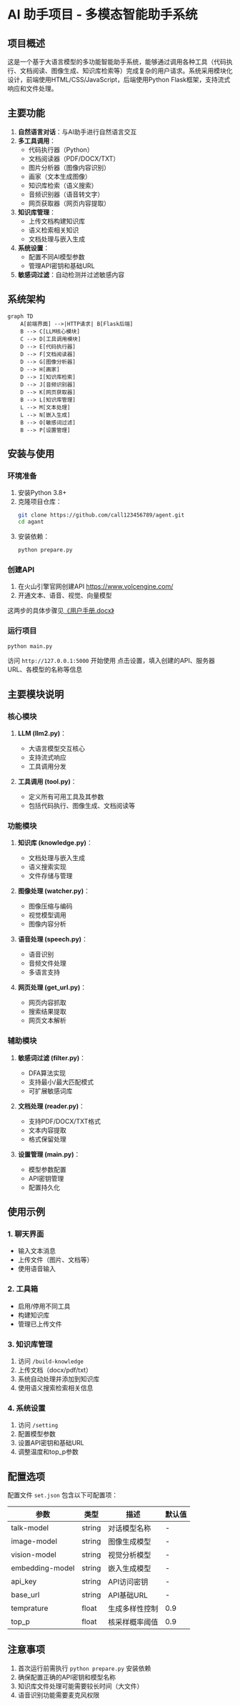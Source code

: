 # AI 助手项目 - 多模态智能助手系统

## 项目概述

这是一个基于大语言模型的多功能智能助手系统，能够通过调用各种工具（代码执行、文档阅读、图像生成、知识库检索等）完成复杂的用户请求。系统采用模块化设计，前端使用HTML/CSS/JavaScript，后端使用Python Flask框架，支持流式响应和文件处理。

## 主要功能

1. **自然语言对话**：与AI助手进行自然语言交互
2. **多工具调用**：
   - 代码执行器（Python）
   - 文档阅读器（PDF/DOCX/TXT）
   - 图片分析器（图像内容识别）
   - 画家（文本生成图像）
   - 知识库检索（语义搜索）
   - 音频识别器（语音转文字）
   - 网页获取器（网页内容提取）
3. **知识库管理**：
   - 上传文档构建知识库
   - 语义检索相关知识
   - 文档处理与嵌入生成
4. **系统设置**：
   - 配置不同AI模型参数
   - 管理API密钥和基础URL
5. **敏感词过滤**：自动检测并过滤敏感内容

## 系统架构

```mermaid
graph TD
    A[前端界面] -->|HTTP请求| B[Flask后端]
    B --> C[LLM核心模块]
    C --> D[工具调用模块]
    D --> E[代码执行器]
    D --> F[文档阅读器]
    D --> G[图像分析器]
    D --> H[画家]
    D --> I[知识库检索]
    D --> J[音频识别器]
    D --> K[网页获取器]
    B --> L[知识库管理]
    L --> M[文本处理]
    L --> N[嵌入生成]
    B --> O[敏感词过滤]
    B --> P[设置管理]
```

## 安装与使用

### 环境准备

1. 安装Python 3.8+
2. 克隆项目仓库：
   ```bash
   git clone https://github.com/call123456789/agent.git
   cd agant
   ```
3. 安装依赖：
   ```bash
   python prepare.py
   ```

### 创建API

1. 在火山引擎官网创建API https://www.volcengine.com/
2. 开通文本、语音、视觉、向量模型

这两步的具体步骤见[《用户手册.docx》](用户手册.docx)

### 运行项目

```bash
python main.py
```

访问 `http://127.0.0.1:5000` 开始使用
点击设置，填入创建的API、服务器URL、各模型的名称等信息

## 主要模块说明

### 核心模块

1. **LLM (llm2.py)**：
   - 大语言模型交互核心
   - 支持流式响应
   - 工具调用分发

2. **工具调用 (tool.py)**：
   - 定义所有可用工具及其参数
   - 包括代码执行、图像生成、文档阅读等

### 功能模块

1. **知识库 (knowledge.py)**：
   - 文档处理与嵌入生成
   - 语义搜索实现
   - 文件存储与管理

2. **图像处理 (watcher.py)**：
   - 图像压缩与编码
   - 视觉模型调用
   - 图像内容分析

3. **语音处理 (speech.py)**：
   - 语音识别
   - 音频文件处理
   - 多语言支持

4. **网页处理 (get_url.py)**：
   - 网页内容抓取
   - 搜索结果提取
   - 网页文本解析

### 辅助模块

1. **敏感词过滤 (filter.py)**：
   - DFA算法实现
   - 支持最小/最大匹配模式
   - 可扩展敏感词库

2. **文档处理 (reader.py)**：
   - 支持PDF/DOCX/TXT格式
   - 文本内容提取
   - 格式保留处理

3. **设置管理 (main.py)**：
   - 模型参数配置
   - API密钥管理
   - 配置持久化

## 使用示例

### 1. 聊天界面
- 输入文本消息
- 上传文件（图片、文档等）
- 使用语音输入

### 2. 工具箱
- 启用/停用不同工具
- 构建知识库
- 管理已上传文件

### 3. 知识库管理
1. 访问 `/build-knowledge`
2. 上传文档（docx/pdf/txt）
3. 系统自动处理并添加到知识库
4. 使用语义搜索检索相关信息

### 4. 系统设置
1. 访问 `/setting`
2. 配置模型参数
3. 设置API密钥和基础URL
4. 调整温度和top_p参数

## 配置选项

配置文件 `set.json` 包含以下可配置项：

| 参数 | 类型 | 描述 | 默认值 |
|------|------|------|--------|
| talk-model | string | 对话模型名称 | - |
| image-model | string | 图像生成模型 | - |
| vision-model | string | 视觉分析模型 | - |
| embedding-model | string | 嵌入生成模型 | - |
| api_key | string | API访问密钥 | - |
| base_url | string | API基础URL | - |
| temprature | float | 生成多样性控制 | 0.9 |
| top_p | float | 核采样概率阈值 | 0.9 |

## 注意事项

1. 首次运行前需执行 `python prepare.py` 安装依赖
2. 确保配置正确的API密钥和模型名称
3. 知识库文件处理可能需要较长时间（大文件）
4. 语音识别功能需要麦克风权限

